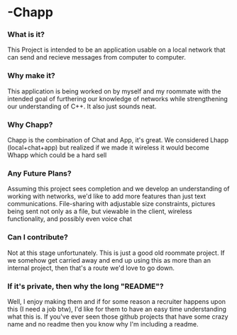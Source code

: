 # -Chapp

<h3><b>What is it?</b></h3>
This Project is intended to be an application usable on a local network that can send and recieve messages from computer to computer.

<h3><b>Why make it?</b></h3>
This application is being worked on by myself and my roommate with the intended goal of furthering our knowledge of networks while strengthening our understanding of C++. It also just sounds neat.

<h3><b>Why Chapp?</b></h3>
Chapp is the combination of Chat and App, it's great. We considered Lhapp (local+chat+app) but realized if we made it wireless it would become Whapp which could be a hard sell

<h3><b>Any Future Plans?</b></h3>

Assuming this project sees completion and we develop an understanding of working with networks, we'd like to add more features than just text communications. File-sharing with adjustable size constraints,
pictures being sent not only as a file, but viewable in the client, wireless functionality, and possibly even voice chat

<h3><b>Can I contribute?</h3></b>
Not at this stage unfortunately. This is just a good old roommate project. If we somehow get carried away and end up using this as more than an internal project, then that's a route we'd love to go down.

<h3><b>If it's private, then why the long "README"?</h3></b>

Well, I enjoy making them and if for some reason a recruiter happens upon this (I need a job btw), I'd like for them to have an easy time understanding what this is. If you've ever seen those github projects that have some crazy name and no readme then you know why I'm including a readme.
